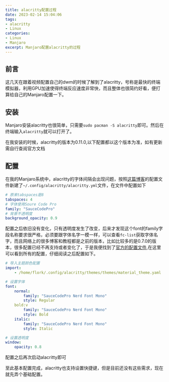 ```yaml
---
title: alacritty配置过程
date: 2023-02-14 15:04:06
tags:
- alacritty
- Linux
categories: 
- Linux
- Manjaro
excerpt: Manjaro配置alacritty的过程
---
```


## 前言

这几天在跟着视频配置自己的dwm的时候了解到了alacritty，号称是最快的终端模拟器，利用GPU加速使得终端反应速度非常快，而且整体也很简约好看，便打算给自己的Manjaro配置一下。

## 安装

Manjaro安装alacritty也很简单，只需要`sudo pacman -S alacritty`即可。然后在终端输入`alacritty`就可以打开了。

在我安装的时候，alacritty的版本为0.11.0,以下配置都以这个版本为准，如有更新需自行查阅官方文档

## 配置

在我的Manjaro系统中，alacritty的字体间隔会出现问题，按照[这篇博客](https://www.cnblogs.com/siyingcheng/p/11706436.html)的配置文件新建了`~/.config/alacritty/alacritty.yml`文件，在文件中配置如下

```yaml
# 原来tabspaces是8
tabspaces: 4
# 字体使用Soure Code Pro
family: "SauceCodePro"
# 背景不透明度
background_opacity: 0.9
```

配置之后依旧没有变化，只有透明度发生了改变，后来才发现这个font的family字段名称要求很严格，必须要跟字体名字一模一样，可以查看`fc-list`获取字体名字，而且网络上的很多博客和教程都是之前的版本，比如比较多的是0.7.0的版本，很多配置已经不再支持或者变化了，于是我便找到了[官方的配置文件](https://github.com/alacritty/alacritty/blob/master/alacritty.yml),在这里可以看到所有的配置，仔细阅读之后配置如下。

```yaml
# 导入主题颜色配置
import:
    - /home/flork/.config/alacritty/themes/themes/material_theme.yaml

# 设置字体
font:
    normal:
        family: "SauceCodePro Nerd Font Mono"
        style: Regular
    bold:v 
        family: "SauceCodePro Nerd Font Mono"
        style: Bold
    italic:
        family: "SauceCodePro Nerd Font Mono"
        style: Italic

# 设置透明度
window:
    opacity: 0.8

```

配置之后再次启动alacritty即可

至此基本配置完成，alacritty也支持设置快捷键，但是目前还没有这些需求，现在就先弄个基础配置。
